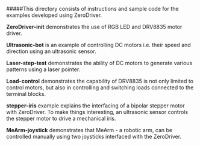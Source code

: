 #####This directory consists of instructions and sample code for the examples developed using ZeroDriver.

**ZeroDriver-init** demonstrates the use of RGB LED and DRV8835 motor driver.

**Ultrasonic-bot** is an example of controlling DC motors i.e. their speed and direction using an ultrasonic sensor.

**Laser-step-test** demonstrates the ability of DC motors to generate various patterns using a laser pointer.

**Load-control** demonstrates the capability of DRV8835 is not only limited to control motors, but also in controlling and switching loads connected to the terminal blocks.

**stepper-iris** example explains the interfacing of a bipolar stepper motor with ZeroDriver. To make things interesting, an ultrasonic sensor controls the stepper motor to drive a mechanical iris.

**MeArm-joystick** demonstrates that MeArm - a robotic arm, can be controlled manually using two joysticks interfaced with the ZeroDriver.
